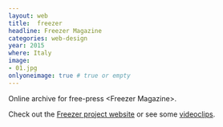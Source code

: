 ```yaml
---
layout: web
title:  freezer
headline: Freezer Magazine
categories: web-design
year: 2015
where: Italy
image:
- 01.jpg
onlyoneimage: true # true or empty
---
```

Online archive for free-press &lt;Freezer Magazine&gt;.

Check out the [Freezer project website](https://freezer.junglestar.org) or see some [videoclips](https://www.youtube.com/playlist?list=PL_JCGUf7lroma7WLAJKy1uShs0NSNN6Mp).
